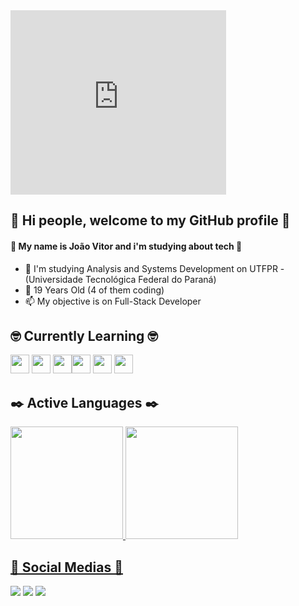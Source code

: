<iframe src="https://assets.pinterest.com/ext/embed.html?id=683984262135912604" height="295" width="345" frameborder="0" scrolling="no" ></iframe>
          

## 👋 Hi people, welcome to my GitHub profile 👋
#### 🤖 My name is João Vitor and i'm studying about tech 🤖

 - 🤔 I'm studying Analysis and Systems Development on UTFPR - (Universidade Tecnológica Federal do Paraná)
 - 🌱 19 Years Old (4 of them coding)
 - 📫 My objective is on Full-Stack Developer

## 🤓 Currently Learning 🤓

<img loading="lazy" src="https://cdn.jsdelivr.net/gh/devicons/devicon/icons/html5/html5-original.svg" width="30" height="30" /> <img loading="lazy" src="https://cdn.jsdelivr.net/gh/devicons/devicon/icons/css3/css3-original.svg"  width="30" height="30"/> <img loading="lazy" src="https://cdn.jsdelivr.net/gh/devicons/devicon/icons/java/java-original.svg" width="30" height="30"/><img loading="lazy" src="https://cdn.jsdelivr.net/gh/devicons/devicon/icons/postgresql/postgresql-original.svg" width="30" height="30"/> <img loading="lazy" src="https://cdn.jsdelivr.net/gh/devicons/devicon/icons/git/git-original.svg" width="30" height="30"/> <img loading="lazy" src="https://cdn.jsdelivr.net/gh/devicons/devicon/icons/javascript/javascript-original.svg" width="30" height="30"/>
          
           
          

## ✒️ Active Languages ✒️

<div>
<a href="https://github.com/JVPCoder">
<img loading="lazy" height="180em" src="https://github-readme-stats.vercel.app/api/top-langs/?username=JVPCoder&layout=compact&langs_count=7&theme=dracula"/>
<img loading="lazy" height="180em" src="https://github-readme-stats.vercel.app/api?username=JVPCoder&show_icons=true&theme=dracula&include_all_commits=true&count_private=true"/>
</div>


## 🌟 Social Medias 🌟

<div>
<a href="https://instagram.com/jvq_pires" target="_blank"><img loading="lazy" src="https://img.shields.io/badge/-Instagram-%23E4405F?style=for-the-badge&logo=instagram&logoColor=white" target="_blank"></a>
<a href="https://www.twitch.tv/darky1411" target="_blank"><img loading="lazy" src="https://img.shields.io/badge/Twitch-9146FF?style=for-the-badge&logo=twitch&logoColor=white" target="_blank"></a>
<a href="https://www.linkedin.com/in/joão-vitor-queiroz-de-campos-pires-818548288" target="_blank"><img loading="lazy" src="https://img.shields.io/badge/-LinkedIn-%230077B5?style=for-the-badge&logo=linkedin&logoColor=white" target="_blank"></a>   
</div>
